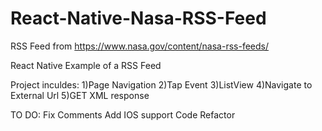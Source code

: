 # React-Native-Nasa-RSS-Feed

RSS Feed from https://www.nasa.gov/content/nasa-rss-feeds/

React Native Example of a RSS Feed

Project inculdes:
1)Page Navigation
2)Tap Event
3)ListView
4)Navigate to External Url 
5)GET XML response

TO DO:
Fix Comments
Add IOS support
Code Refactor
